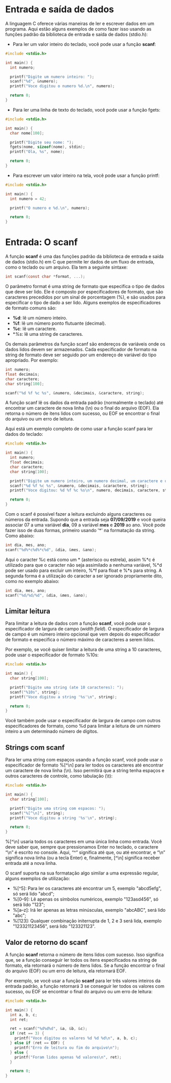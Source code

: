 # Entrada e saída de dados

A linguagem C oferece várias maneiras de ler e escrever dados em um programa. Aqui estão alguns exemplos de como fazer isso usando as funções padrão da biblioteca de entrada e saída de dados (stdio.h):

* Para ler um valor inteiro do teclado, você pode usar a função **scanf**:
```c
#include <stdio.h>

int main() {
  int numero;

  printf("Digite um numero inteiro: ");
  scanf("%d", &numero);
  printf("Voce digitou o numero %d.\n", numero);

  return 0;
}
```
* Para ler uma linha de texto do teclado, você pode usar a função fgets:
```c
#include <stdio.h>

int main() {
  char nome[100];

  printf("Digite seu nome: ");
  fgets(nome, sizeof(nome), stdin);
  printf("Ola, %s", nome);

  return 0;
}
```
* Para escrever um valor inteiro na tela, você pode usar a função printf:
```c
#include <stdio.h>

int main() {
  int numero = 42;

  printf("O numero e %d.\n", numero);

  return 0;
}
```

# Entrada: O scanf

A função **scanf** é uma das funções padrão da biblioteca de entrada e saída de dados (stdio.h) em C que permite ler dados de um fluxo de entrada, como o teclado ou um arquivo. Ela tem a seguinte sintaxe:
```c
int scanf(const char *format, ...);
```
O parâmetro format é uma string de formato que especifica o tipo de dados que deve ser lido. Ele é composto por especificadores de formato, que são caracteres precedidos por um sinal de porcentagem (%), e são usados para especificar o tipo de dado a ser lido. Alguns exemplos de especificadores de formato comuns são:
* **%d**: lê um número inteiro.
* **%f**: lê um número ponto flutuante (decimal).
* **%c**: lê um caractere.
* **%s*: lê uma string de caracteres.

Os demais parâmetros da função scanf são endereços de variáveis onde os dados lidos devem ser armazenados. Cada especificador de formato na string de formato deve ser seguido por um endereço de variável do tipo apropriado. Por exemplo:
```c
int numero;
float decimais;
char caractere;
char string[100];

scanf("%d %f %c %s", &numero, &decimais, &caractere, string);
```

A função scanf lê os dados da entrada padrão (normalmente o teclado) até encontrar um caractere de nova linha (\n) ou o final do arquivo (EOF). Ela retorna o número de itens lidos com sucesso, ou EOF se encontrar o final do arquivo ou um erro de leitura.

Aqui está um exemplo completo de como usar a função scanf para ler dados do teclado:
```c
#include <stdio.h>

int main() {
  int numero;
  float decimais;
  char caractere;
  char string[100];

  printf("Digite um numero inteiro, um numero decimal, um caractere e uma string: ");
  scanf("%d %f %c %s", &numero, &decimais, &caractere, string);
  printf("Voce digitou: %d %f %c %s\n", numero, decimais, caractere, string);

  return 0;
}
```

Com o scanf é possível fazer a leitura excluindo alguns caracteres ou números da entrada. Supondo que a entrada seja **07/09/2019** e você queira associar 07 a uma variável **dia**, 09 a variável **mes**  e **2019** ao ano. Você pode fazer isso de duas formas, primeiro usando '*' na formatação da string. Como abaixo:
```c
int dia, mes, ano;
scanf("%d%*c%d%*c%d", &dia, &mes, &ano);
```
Aqui o caracter %c está como um * (asterisco ou estrela), assim %*c é utilizado para que o caracter não seja assimilado a nenhuma variável, %*d pode ser usado para excluir um inteiro, %*f para float e %*s para string. A segunda forma é a utilização do caracter a ser ignorado propriamente dito, como no exemplo abaixo:
```c
int dia, mes, ano;
scanf("%d/%d/%d", &dia, &mes, &ano);
```
## Limitar leitura

Para limitar a leitura de dados com a função **scanf**, você pode usar o especificador de largura de campo (*_width field_*). O especificador de largura de campo é um número inteiro opcional que vem depois do especificador de formato e especifica o número máximo de caracteres a serem lidos.

Por exemplo, se você quiser limitar a leitura de uma string a 10 caracteres, pode usar o especificador de formato %10s:
```c
#include <stdio.h>

int main() {
  char string[100];

  printf("Digite uma string (ate 10 caracteres): ");
  scanf("%10s", string);
  printf("Voce digitou a string '%s'\n", string);

  return 0;
}
```

Você também pode usar o especificador de largura de campo com outros especificadores de formato, como %d para limitar a leitura de um número inteiro a um determinado número de dígitos.

## Strings com scanf

Para ler uma string com espaços usando a função scanf, você pode usar o especificador de formato %[^\n] para ler todos os caracteres até encontrar um caractere de nova linha (\n). Isso permitirá que a string tenha espaços e outros caracteres de controle, como tabulação (\t):
```c
#include <stdio.h>

int main() {
  char string[100];

  printf("Digite uma string com espacos: ");
  scanf("%[^\n]", string);
  printf("Voce digitou a string '%s'\n", string);

  return 0;
}
```
%[^\n] usaria todos os caracteres em uma única linha como entrada. Você deve saber que, sempre que pressionamos Enter no teclado, o caractere “\n” é escrito no console. Aqui, “^” significa até que, ou até encontrar, e “\n” significa nova linha (ou a tecla Enter) e, finalmente, [^\n] significa receber entrada até a nova linha.

O scanf suporta na sua formatação algo similar a uma expressão regular, alguns exemplos de utilização:
* %[^5]: Para ler os caracteres até encontrar um 5, exemplo "abcd5efg", só será lido "abcd";
* %[0–9]: Lê apenas os símbolos numéricos, exemplo "123asd456", só será lido "123";
* %[a–z]: Irá ler apenas as letras minúsculas, exemplo "abcABC", será lido "abc";
* %[123]: Qualquer combinação initerrupta de 1, 2 e 3 será lida, exemplo "123321123456", será lido "123321123".

## Valor de retorno do scanf

A função **scanf** retorna o número de itens lidos com sucesso. Isso significa que, se a função conseguir ler todos os itens especificados na string de formato, ela retornará o número de itens lidos. Se a função encontrar o final do arquivo (EOF) ou um erro de leitura, ela retornará EOF.

Por exemplo, se você usar a função **scanf** para ler três valores inteiros da entrada padrão, a função retornará 3 se conseguir ler todos os valores com sucesso, ou EOF se encontrar o final do arquivo ou um erro de leitura:
```c
#include <stdio.h>

int main() {
  int a, b, c;
  int ret;

  ret = scanf("%d%d%d", &a, &b, &c);
  if (ret == 3) {
    printf("Voce digitou os valores %d %d %d\n", a, b, c);
  } else if (ret == EOF) {
    printf("Erro de leitura ou fim do arquivo\n");
  } else {
    printf("Foram lidos apenas %d valores\n", ret);
  }

  return 0;
}
```
